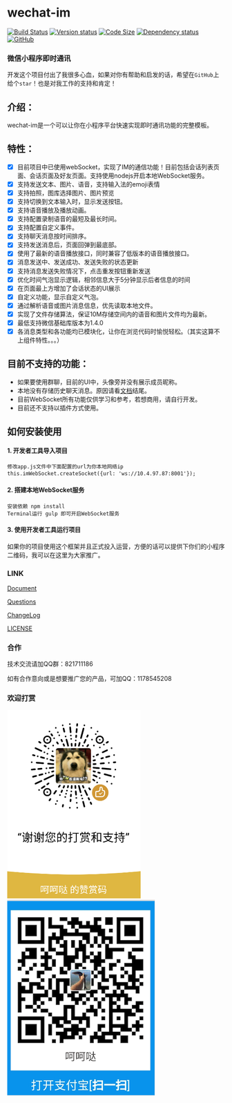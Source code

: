 # wechat-im

[![Build Status](https://travis-ci.org/unmagic/wechat-im.svg?branch=master)](https://travis-ci.org/unmagic/wechat-im)
[![Version status](https://img.shields.io/badge/release-1.0.2-brightgreen.svg)](https://github.com/unmagic/wechat-im)
[![Code Size](https://img.shields.io/badge/code%20size-88kb-brightgreen.svg)](https://github.com/unmagic/wechat-im)
[![Dependency status](https://img.shields.io/badge/dependencies-none-brightgreen.svg)](https://img.shields.io/badge/dependencies-none-brightgreen.svg)
[![GitHub](https://img.shields.io/github/license/mashape/apistatus.svg)](https://github.com/unmagic/wechat-im/blob/master/LICENSE)

### 微信小程序即时通讯

开发这个项目付出了我很多心血，如果对你有帮助和启发的话，希望在`GitHub`上给个`star`！也是对我工作的支持和肯定！

## 介绍：
wechat-im是一个可以让你在小程序平台快速实现即时通讯功能的完整模板。

## 特性：
- [x] 目前项目中已使用webSocket，实现了IM的通信功能！目前包括会话列表页面、会话页面及好友页面。支持使用nodejs开启本地WebSocket服务。
- [x] 支持发送文本、图片、语音，支持输入法的emoji表情
- [x] 支持拍照，图库选择图片、图片预览
- [x] 支持切换到文本输入时，显示发送按钮。
- [x] 支持语音播放及播放动画。
- [x] 支持配置录制语音的最短及最长时间。
- [x] 支持配置自定义事件。
- [x] 支持聊天消息按时间排序。
- [x] 支持发送消息后，页面回弹到最底部。
- [x] 使用了最新的语音播放接口，同时兼容了低版本的语音播放接口。
- [x] 消息发送中、发送成功、发送失败的状态更新
- [x] 支持消息发送失败情况下，点击重发按钮重新发送
- [x] 优化时间气泡显示逻辑，相邻信息大于5分钟显示后者信息的时间
- [x] 在页面最上方增加了会话状态的UI展示
- [x] 自定义功能，显示自定义气泡。
- [x] 通过解析语音或图片消息信息，优先读取本地文件。
- [x] 实现了文件存储算法，保证10M存储空间内的语音和图片文件均为最新。
- [x] 最低支持微信基础库版本为1.4.0
- [x] 各消息类型和各功能均已模块化，让你在浏览代码时愉悦轻松。（其实这算不上组件特性。。。）

## 目前不支持的功能：
- 如果要使用群聊，目前的UI中，头像旁并没有展示成员昵称。
- 本地没有存储历史聊天消息。原因请看[文档](https://blog.csdn.net/sinat_27612147/article/details/78456363)结尾。
- 目前WebSocket所有功能仅供学习和参考，若想商用，请自行开发。
- 目前还不支持以插件方式使用。

## 如何安装使用

#### 1. 开发者工具导入项目
```
修改app.js文件中下面配置的url为你本地网络ip
this.imWebSocket.createSocket({url: 'ws://10.4.97.87:8001'});
```

#### 2. 搭建本地WebSocket服务
```
安装依赖 npm install
Terminal运行 gulp 即可开启WebSocket服务
```
#### 3. 使用开发者工具运行项目

如果你的项目使用这个框架并且正式投入运营，方便的话可以提供下你们的小程序二维码，我可以在这里为大家推广。

### LINK

[Document](https://blog.csdn.net/sinat_27612147/article/details/78456363)

[Questions](https://github.com/unmagic/wechat-im/blob/master/log/QA.md)

[ChangeLog](https://github.com/unmagic/wechat-im/blob/master/log/ChangeLog.md)

[LICENSE](https://github.com/unmagic/wechat-im/blob/master/LICENSE)

### 合作

技术交流请加QQ群：821711186

如有合作意向或是想要推广您的产品，可加QQ：1178545208

### 欢迎打赏

<img src="https://github.com/unmagic/.gif/blob/master/admire/weixin.png" /><img src="https://github.com/unmagic/.gif/blob/master/admire/zhifubao.png" />
